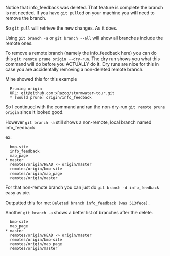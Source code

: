 Notice that info_feedback was deleted. That feature is complete the branch is not needed. If you have `git pull`ed on your machine you will need to remove the branch.

So `git pull` will retrieve the new changes. As it does.

Using `git branch -a` or `git branch --all` will show all branches include the remote ones.

To remove a remote branch (namely the info_feedback here) you can do this `git remote prune origin --dry-run`. The dry run shows you what this command will do before you ACTUALLY do it. Dry runs are nice for this in case you are accidentally removing a non-deleted remote branch.

Mine showed this for this example

      Pruning origin
      URL: git@github.com:xRazoo/stormwater-tour.git
      * [would prune] origin/info_feedback

So I continued with the command and ran the non-dry-run `git remote prune origin` since it looked good.

However `git branch -a` still shows a non-remote, local branch named info_feedback

ex:

      bmp-site
      info_feedback
      map_page
    * master
      remotes/origin/HEAD -> origin/master
      remotes/origin/bmp-site
      remotes/origin/map_page
      remotes/origin/master
 
For that non-remote branch you can just do `git branch -d info_feedback` easy as pie.

Outputted this for me:
`Deleted branch info_feedback (was 513fece).`

Another `git branch -a` shows a better list of branches after the delete.

      bmp-site
      map_page
    * master
      remotes/origin/HEAD -> origin/master
      remotes/origin/bmp-site
      remotes/origin/map_page
      remotes/origin/master
